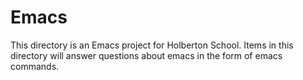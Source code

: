 # Emacs

This directory is an Emacs project for Holberton School.
Items in this directory will answer questions about emacs in
the form of emacs commands.

